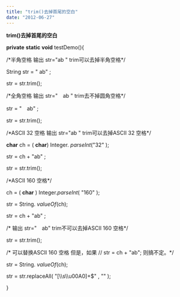 ```yaml
---
title: "trim()去掉首尾的空白"
date: "2012-06-27"
---
```


**trim()去掉首尾的空白**

**private** **static** **void** testDemo(){

  /\*半角空格 输出 str\="ab " trim可以去掉半角空格\*/

 String str = " ab" ;

 str = str.trim();

  /\*全角空格 输出 str\="　ab " trim去不掉圆角空格\*/

 str = "　ab" ;

 str = str.trim();

  /\*ASCII 32 空格 输出 str\="ab " trim可以去掉ASCII 32 空格\*/

  **char** ch = ( **char**) Integer. _parseInt_("32" );

 str = ch + "ab" ;

 str = str.trim();

  /\*ASCII 160 空格\*/

 ch = ( **char** ) Integer._parseInt_( "160" );

 str = String. _valueOf_(ch);

 str = ch + "ab" ;

  /\* 输出 str\="　ab" trim不可以去掉ASCII 160 空格\*/

 str = str.trim();

  /\* 可以替换ASCII 160 空格 但是，如果 // str = ch + "ab"; 则搞不定。\*/

 str = String. _valueOf_(ch);

 str = str.replaceAll( "\[\\\\s\\\\u00A0\]+$" , "" );

 }
